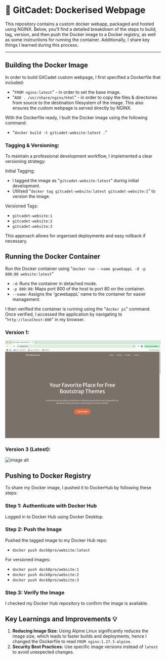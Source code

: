 #  🐳 GitCadet: Dockerised Webpage

This repository contains a custom docker webapp, packaged and hosted using NGINX. Below, you'll find a detailed breakdown of the steps to build, tag, version, and then push the Docker image to a Docker registry, as well as some instructions for running the container. Additionally, I share key things I learned during this process.

---

## Building the Docker Image
In order to build GitCadet custom webpage, I first specified a Dockerfile that included:
- "`FROM nginx:latest`" - in order to set the base image. 
- "`ADD . /usr/share/nginx/html`" - in order to copy the files & directories from source to the destination filesystem of the image. This also ensures the custom webpage is served directly by NGINX.

With the Dockerfile ready, I built the Docker image using the following command:
- "`docker build -t gitcadet-website:latest .`" 

### Tagging & Versioning:
To maintain a professional development workflow, I implemented a clear versioning strategy:

Initial Tagging:
- I tagged the image as "`gitcadet-website:latest`" during initial development.
- Utilised "`docker tag gitcadet-website:latest gitcadet-website:1`" to version the image.

Versioned Tags:
- `gitcadet-website:1`
- `gitcadet-website:2`
- `gitcadet-website:3`

This approach allows for organised deployments and easy rollback if necessary.

## Running the Docker Container

Run the Docker container using "`docker run --name gcwebappL -d -p 800:80 website:latest`"
- `-d`: Runs the container in detached mode.
- `-p 800:80`: Maps port 800 of the host to port 80 on the container.
- `--name`: Assigns the 'gcwebappL' name to the container for easier management.

I then verified the container is running using the "`docker ps`" command. Once verified, I accessed the application by navigating to "`http://localhost:800`" in my browser.

### Version 1:
![image alt](https://github.com/GitCadet/gcwebapp-docker/blob/main/Screenshot%202025-01-21%20at%2014.14.40.png?raw=true)

### Version 3 (Latest):
![image alt](https://github.com/GitCadet/gcwebapp-docker/blob/main/Screenshot%202025-01-21%20at%2014.14.55%201.png?raw=true)
## Pushing to Docker Registry
To share my Docker image, I pushed it to DockerHub by following these steps:

### Step 1: Authenticate with Docker Hub
Logged in to Docker Hub using Docker Desktop.

### Step 2: Push the Image
Pushed the tagged image to my Docker Hub repo:
- `docker push dock8pro/website:latest`

For versioned images:
- `docker push dock8pro/website:1`
- `docker push dock8pro/website:2`
- `docker push dock8pro/website:3`
### Step 3: Verify the Image
I checked my Docker Hub repository to confirm the image is available.
## Key Learnings and Improvements 💡
1. **Reducing Image Size:** Using Alpine Linux significantly reduces the image size, which leads to faster builds and deployments, hence I changed the Dockerfile to read `FROM nginx:1.27.3-alpine`.
2. **Security Best Practices:** Use specific image versions instead of `latest` to avoid unexpected changes.
